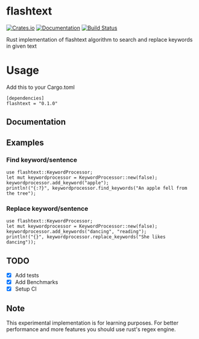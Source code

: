 # flashtext
[![Crates.io](https://img.shields.io/crates/v/flashtext)]((https://crates.io/crates/flashtext))
[![Documentation](https://docs.rs/flashtext/badge.svg)](https://docs.rs/flashtext/)
[![Build Status](https://travis-ci.org/GreyDireWolf/flashtext.svg?branch=master)](https://travis-ci.org/GreyDireWolf/flashtext) 

Rust implementation of flashtext algorithm to search and replace keywords in given text

# Usage
Add this to your Cargo.toml
```
[dependencies]
flashtext = "0.1.0"
```
## Documentation


## Examples

### Find keyword/sentence
```
use flashtext::KeywordProcessor;
let mut keywordprocessor = KeywordProcessor::new(false);
keywordprocessor.add_keyword("apple");
println!("{:?}", keywordprocessor.find_keywords("An apple fell from the tree");
```

### Replace keyword/sentence
```
use flashtext::KeywordProcessor;
let mut keywordprocessor = KeywordProcessor::new(false);
keywordprocessor.add_keywords("dancing", "reading");
println!("{}", keywordprocessor.replace_keywords("She likes dancing"));
```

## TODO

- [x] Add tests
- [x] Add Benchmarks
- [x] Setup CI

## Note
This experimental implementation is for learning purposes. For better performance and more features you should use rust's regex engine.
